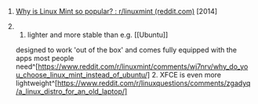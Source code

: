 1. [Why is Linux Mint so popular? : r/linuxmint (reddit.com)](https://www.reddit.com/r/linuxmint/comments/2dxz7b/why_is_linux_mint_so_popular/) [2014]
2. 1. lighter and more stable than e.g. [[Ubuntu]]
   
   designed to work 'out of the box' and comes fully equipped with the apps most people need^[https://www.reddit.com/r/linuxmint/comments/wj7nrv/why_do_you_choose_linux_mint_instead_of_ubuntu/]
   2. XFCE is even more lightweight^[https://www.reddit.com/r/linuxquestions/comments/zgadyq/a_linux_distro_for_an_old_laptop/]